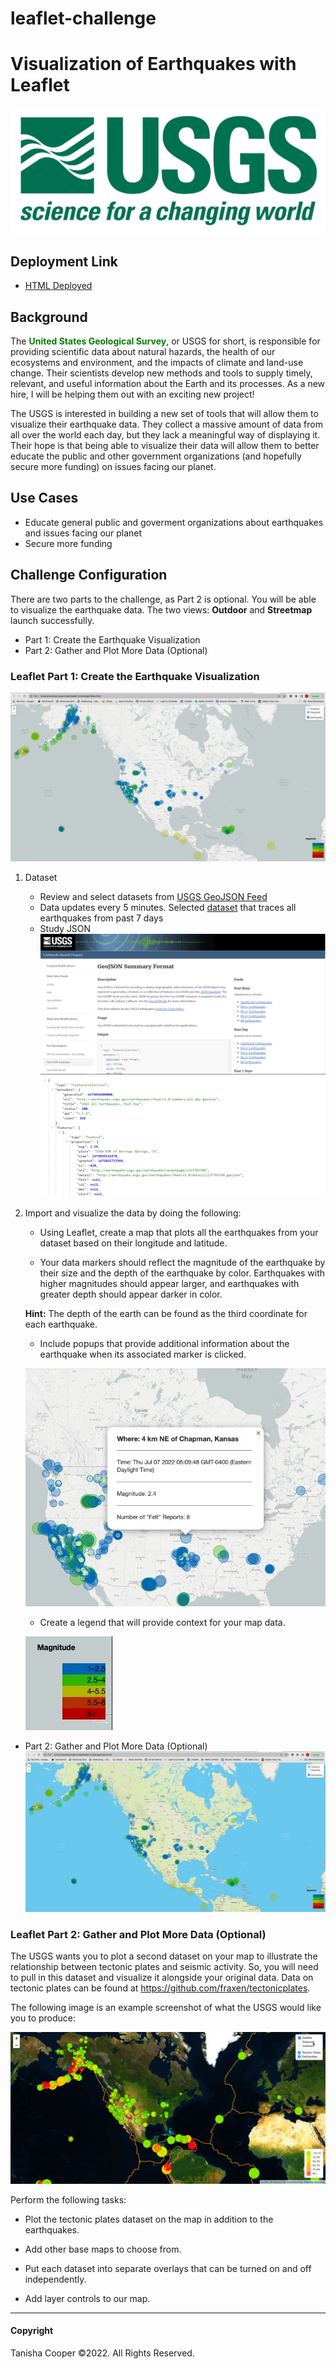 # leaflet-challenge

# Visualization of Earthquakes with Leaflet
![USGS](./Images/1-Logo.png)

## Deployment Link
- [HTML Deployed](https://tanishacooper.github.io/leaflet-challenge/)

## Background
The <span style="color: green"> **United States Geological Survey**</span>, or USGS for short, is responsible for providing scientific data about natural hazards, the health of our ecosystems and environment, and the impacts of climate and land-use change. Their scientists develop new methods and tools to supply timely, relevant, and useful information about the Earth and its processes. As a new hire, I will be helping them out with an exciting new project!

The USGS is interested in building a new set of tools that will allow them to visualize their earthquake data. They collect a massive amount of data from all over the world each day, but they lack a meaningful way of displaying it. Their hope is that being able to visualize their data will allow them to better educate the public and other government organizations (and hopefully secure more funding) on issues facing our planet.

## Use Cases
- Educate general public and goverment organizations about earthquakes and issues facing our planet
- Secure more funding

## Challenge Configuration
There are two parts to the challenge, as Part 2 is optional. You will be able to visualize the earthquake data. The two views: **Outdoor** and **Streetmap** launch successfully.

- Part 1: Create the Earthquake Visualization
- Part 2: Gather and Plot More Data (Optional)

### Leaflet Part 1: Create the Earthquake Visualization

![Grayscale](./Images/grayscale.jpg "Grayscale View")

1. Dataset
    - Review and select datasets from [USGS GeoJSON Feed](https://earthquake.usgs.gov/earthquakes/feed/v1.0/geojson.php)
    - Data updates every 5 minutes. Selected [dataset](https://earthquake.usgs.gov/earthquakes/feed/v1.0/summary/all_week.geojson) that traces all earthquakes from past 7 days 
    - Study JSON
    ![USGS Site](./Images/3-Data.png)
    ![JSON Data](./Images/4-JSON.png)

2. Import and visualize the data by doing the following:

    - Using Leaflet, create a map that plots all the earthquakes from your dataset based on their longitude and latitude.

    - Your data markers should reflect the magnitude of the earthquake by their size and the depth of the earthquake by color. Earthquakes with higher magnitudes should appear larger, and earthquakes with greater depth should appear darker in color.

    **Hint:** The depth of the earth can be found as the third coordinate for each earthquake.

    - Include popups that provide additional information about the earthquake when its associated marker is clicked.

    ![bindPopup](./Images/bindPopup.jpg)

    - Create a legend that will provide context for your map data.

    ![legend](./Images/legend.jpg)

- Part 2: Gather and Plot More Data (Optional)
![Outdoors](./Images/outdoors.jpg)


### Leaflet Part 2: Gather and Plot More Data (Optional)

The USGS wants you to plot a second dataset on your map to illustrate the relationship between tectonic plates and seismic activity. So, you will need to pull in this dataset and visualize it alongside your original data. Data on tectonic plates can be found at <https://github.com/fraxen/tectonicplates>.

The following image is an example screenshot of what the USGS would like you to produce:

![5-Advanced](Images/5-Advanced.png)

Perform the following tasks: 

* Plot the tectonic plates dataset on the map in addition to the earthquakes.

* Add other base maps to choose from.

* Put each dataset into separate overlays that can be turned on and off independently.

* Add layer controls to our map.

---
#### Copyright
Tanisha Cooper ©2022. All Rights Reserved.

